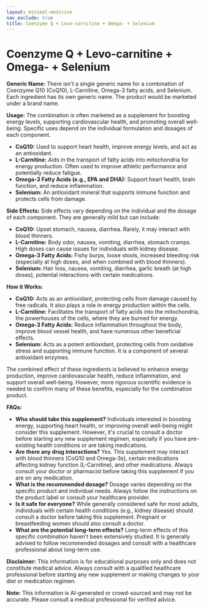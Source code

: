 ```yaml
---
layout: minimal-medicine
nav_exclude: true
title: Coenzyme Q + Levo-carnitine + Omega- + Selenium
---
```


# Coenzyme Q + Levo-carnitine + Omega- + Selenium

**Generic Name:**  There isn't a single generic name for a combination of Coenzyme Q10 (CoQ10), L-Carnitine, Omega-3 fatty acids, and Selenium.  Each ingredient has its own generic name.  The product would be marketed under a brand name.

**Usage:**  The combination is often marketed as a supplement for boosting energy levels, supporting cardiovascular health, and promoting overall well-being.  Specific uses depend on the individual formulation and dosages of each component.

* **CoQ10:**  Used to support heart health, improve energy levels, and act as an antioxidant.
* **L-Carnitine:**  Aids in the transport of fatty acids into mitochondria for energy production. Often used to improve athletic performance and potentially reduce fatigue.
* **Omega-3 Fatty Acids (e.g., EPA and DHA):**  Support heart health, brain function, and reduce inflammation.
* **Selenium:**  An antioxidant mineral that supports immune function and protects cells from damage.


**Side Effects:**  Side effects vary depending on the individual and the dosage of each component.  They are generally mild but can include:

* **CoQ10:**  Upset stomach, nausea, diarrhea. Rarely, it may interact with blood thinners.
* **L-Carnitine:**  Body odor, nausea, vomiting, diarrhea, stomach cramps.  High doses can cause issues for individuals with kidney disease.
* **Omega-3 Fatty Acids:**  Fishy burps, loose stools, increased bleeding risk (especially at high doses, and when combined with blood thinners).
* **Selenium:**  Hair loss, nausea, vomiting, diarrhea, garlic breath (at high doses), potential interactions with certain medications.


**How it Works:**

* **CoQ10:** Acts as an antioxidant, protecting cells from damage caused by free radicals. It also plays a role in energy production within the cells.
* **L-Carnitine:** Facilitates the transport of fatty acids into the mitochondria, the powerhouses of the cells, where they are burned for energy.
* **Omega-3 Fatty Acids:**  Reduce inflammation throughout the body, improve blood vessel health, and have numerous other beneficial effects.
* **Selenium:**  Acts as a potent antioxidant, protecting cells from oxidative stress and supporting immune function.  It is a component of several antioxidant enzymes.


The combined effect of these ingredients is believed to enhance energy production, improve cardiovascular health, reduce inflammation, and support overall well-being.  However, more rigorous scientific evidence is needed to confirm many of these benefits, especially for the combination product.


**FAQs:**

* **Who should take this supplement?**  Individuals interested in boosting energy, supporting heart health, or improving overall well-being might consider this supplement.  However, it's crucial to consult a doctor before starting any new supplement regimen, especially if you have pre-existing health conditions or are taking medications.
* **Are there any drug interactions?** Yes.  This supplement may interact with blood thinners (CoQ10 and Omega-3s), certain medications affecting kidney function (L-Carnitine), and other medications.  Always consult your doctor or pharmacist before taking this supplement if you are on any medication.
* **What is the recommended dosage?**  Dosage varies depending on the specific product and individual needs. Always follow the instructions on the product label or consult your healthcare provider.
* **Is it safe for everyone?**  While generally considered safe for most adults, individuals with certain health conditions (e.g., kidney disease) should consult a doctor before taking this supplement. Pregnant or breastfeeding women should also consult a doctor.
* **What are the potential long-term effects?**  Long-term effects of this specific combination haven't been extensively studied.  It is generally advised to follow recommended dosages and consult with a healthcare professional about long-term use.


**Disclaimer:** This information is for educational purposes only and does not constitute medical advice.  Always consult with a qualified healthcare professional before starting any new supplement or making changes to your diet or medication regimen.


**Note:** This information is AI-generated or crowd-sourced and may not be accurate. Please consult a medical professional for verified advice.